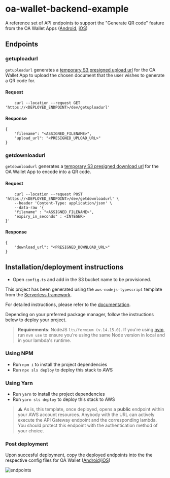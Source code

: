# oa-wallet-backend-example
A reference set of API endpoints to support the "Generate QR code" feature from the OA Wallet Apps ([Android](https://github.com/Open-Attestation/oa-wallet-android), [iOS](https://github.com/Open-Attestation/oa-wallet-ios))

## Endpoints
### getuploadurl
`getuploadurl` generates a [temporary S3 presigned upload url](https://docs.aws.amazon.com/AmazonS3/latest/userguide/PresignedUrlUploadObject.html) for the OA Wallet App to upload the chosen document that the user wishes to generate a QR code for.

#### Request
```
    curl --location --request GET 'https://<DEPLOYED_ENDPOINT>/dev/getuploadurl'
```
#### Response
```
{
    "filename": "<ASSIGNED_FILENAME>",
    "upload_url": "<PRESIGNED_UPLOAD_URL>"
}
```

### getdownloadurl
`getdownloadurl` generates a [temporary S3 presigned download url](https://docs.aws.amazon.com/AmazonS3/latest/userguide/ShareObjectPreSignedURL.html) for the OA Wallet App to encode into a QR code.

#### Request
```
    curl --location --request POST 'https://<DEPLOYED_ENDPOINT>/dev/getdownloadurl' \
    --header 'Content-Type: application/json' \
    --data-raw '{
    "filename" : "<ASSIGNED_FILENAME>",
    "expiry_in_seconds" : <INTEGER>
}'
```
#### Response
```
{
    "download_url": "<PRESIGNED_DOWNLOAD_URL>"
}
```

## Installation/deployment instructions
- Open `config.ts` and add in the S3 bucket name to be provisioned.

This project has been generated using the `aws-nodejs-typescript` template from the [Serverless framework](https://www.serverless.com/).

For detailed instructions, please refer to the [documentation](https://www.serverless.com/framework/docs/providers/aws/).

Depending on your preferred package manager, follow the instructions below to deploy your project.

> **Requirements**: NodeJS `lts/fermium (v.14.15.0)`. If you're using [nvm](https://github.com/nvm-sh/nvm), run `nvm use` to ensure you're using the same Node version in local and in your lambda's runtime.

### Using NPM

- Run `npm i` to install the project dependencies
- Run `npx sls deploy` to deploy this stack to AWS

### Using Yarn

- Run `yarn` to install the project dependencies
- Run `yarn sls deploy` to deploy this stack to AWS

> :warning: As is, this template, once deployed, opens a **public** endpoint within your AWS account resources. Anybody with the URL can actively execute the API Gateway endpoint and the corresponding lambda. You should protect this endpoint with the authentication method of your choice.

### Post deployment
Upon succesful deployment, copy the deployed endpoints into the the respective config files for OA Wallet ([Android](https://github.com/Open-Attestation/oa-wallet-android/blob/master/app/src/main/java/com/example/oa_wallet_android/Config.kt)/[iOS](https://github.com/Open-Attestation/oa-wallet-ios/blob/master/oa-wallet-ios/Config.swift))

![endpoints](https://user-images.githubusercontent.com/29425696/220238049-e817ee58-63dd-4414-94eb-56a94c84d837.png)
